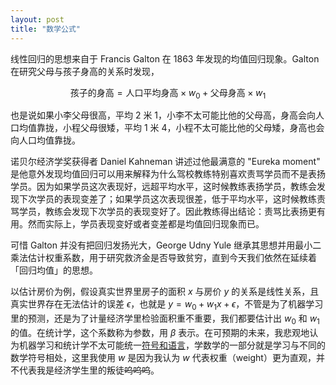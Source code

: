 ```yaml
---
layout: post
title: "数学公式"
---
```


线性回归的思想来自于 Francis Galton 在 1863 年发现的均值回归现象。Galton 在研究父母与孩子身高的关系时发现，

$$\text{孩子的身高} = \text{人口平均身高} \times w_0 + \text{父母身高} \times w_1$$

也是说如果小李父母很高，平均 2 米 1，小李不太可能比他的父母高，身高会向人口均值靠拢，小程父母很矮，平均 1 米 4，小程不太可能比他的父母矮，身高也会向人口均值靠拢。

诺贝尔经济学奖获得者 Daniel Kahneman 讲述过他最满意的 "Eureka moment" 是他意外发现均值回归可以用来解释为什么驾校教练特别喜欢责骂学员而不是表扬学员。因为如果学员这次表现好，远超平均水平，这时候教练表扬学员，教练会发现下次学员的表现变差了；如果学员这次表现很差，低于平均水平，这时候教练责骂学员，教练会发现下次学员的表现变好了。因此教练得出结论：责骂比表扬更有用。然而实际上，学员表现变好或者变差都是均值回归现象而已。

可惜 Galton 并没有把回归发扬光大，George Udny Yule 继承其思想并用最小二乘法估计权重系数，用于研究救济金是否导致贫穷，直到今天我们依然在延续着「回归均值」的思想。

以估计房价为例，假设真实世界里房子的面积 $x$ 与房价 $y$ 的关系是线性关系，且真实世界存在无法估计的误差 $\epsilon$，也就是 $y = w_0 + w_1x + \epsilon$，不管是为了机器学习里的预测，还是为了计量经济学里检验面积重不重要，我们都要估计出 $w_0$ 和 $w_1$ 的值。在统计学，这个系数称为参数，用 $\beta$ 表示。在可预期的未来，我悲观地认为机器学习和统计学不太可能统一[符号和语言](https://statweb.stanford.edu/~tibs/stat315a/glossary.pdf)，学数学的一部分就是学习与不同的数学符号相处，这里我使用 $w$ 是因为我认为 $w$ 代表权重（weight）更为直观，并不代表我是经济学生里的叛徒~~呜呜呜~~。
